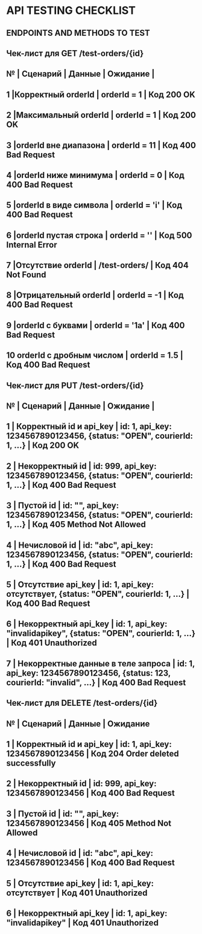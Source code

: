 # API TESTING CHECKLIST

## ENDPOINTS AND METHODS TO TEST



Чек-лист для GET /test-orders/{id}
--------------------------------------------------------------------------------------------
№ | Сценарий |	Данные	| Ожидание |
--------------------------------------------------------------------------------------------
1 |Корректный orderId |	orderId = 1 | Код 200 OK
--------------------------------------------------------------------------------------------
2 |Максимальный orderId | orderId = 1 |	Код 200 OK
--------------------------------------------------------------------------------------------
3 |orderId вне диапазона | orderId = 11 | Код 400 Bad Request
--------------------------------------------------------------------------------------------
4 |orderId ниже минимума | orderId = 0 | Код 400 Bad Request
--------------------------------------------------------------------------------------------
5 |orderId в виде символа |	orderId = 'i' |	Код 400 Bad Request
--------------------------------------------------------------------------------------------
6 |orderId пустая строка |	orderId = '' |	Код 500 Internal Error
--------------------------------------------------------------------------------------------
7 |Отсутствие orderId |	/test-orders/ |	Код 404 Not Found
--------------------------------------------------------------------------------------------
8 |Отрицательный orderId |	orderId = -1 |	Код 400 Bad Request
--------------------------------------------------------------------------------------------
9 |orderId с буквами |	orderId = '1a' |	Код 400 Bad Request
--------------------------------------------------------------------------------------------
10	orderId с дробным числом |	orderId = 1.5 |	Код 400 Bad Request
--------------------------------------------------------------------------------------------

Чек-лист для PUT /test-orders/{id}
---------------------------------------------------------------------------------------------
№ | Сценарий |	Данные	| Ожидание |
---------------------------------------------------------------------------------------------
1 | Корректный id и api_key	 | id: 1, api_key: 1234567890123456, {status: "OPEN", courierId: 1, ...} | Код 200 OK
---------------------------------------------------------------------------------------------
2 | Некорректный id | id: 999, api_key: 1234567890123456, {status: "OPEN", courierId: 1, ...} | Код 400 Bad Request
---------------------------------------------------------------------------------------------
3 | Пустой id | id: "", api_key: 1234567890123456, {status: "OPEN", courierId: 1, ...} | Код 405 Method Not Allowed
---------------------------------------------------------------------------------------------
4 | Нечисловой id | id: "abc", api_key: 1234567890123456, {status: "OPEN", courierId: 1, ...} | Код 400 Bad Request
---------------------------------------------------------------------------------------------
5 |	Отсутствие api_key | id: 1, api_key: отсутствует, {status: "OPEN", courierId: 1, ...} | Код 400 Bad Request
---------------------------------------------------------------------------------------------
6 | Некорректный api_key | id: 1, api_key: "invalidapikey", {status: "OPEN", courierId: 1, ...} | Код 401 Unauthorized
---------------------------------------------------------------------------------------------
7 | Некорректные данные в теле запроса | id: 1, api_key: 1234567890123456, {status: 123, courierId: "invalid", ...} | Код 400 Bad Request
---------------------------------------------------------------------------------------------

Чек-лист для DELETE /test-orders/{id}
---------------------------------------------------------------------------------------------
№ | Сценарий | Данные | Ожидание
---------------------------------------------------------------------------------------------
1 | Корректный id и api_key | id: 1, api_key: 1234567890123456 | Код 204 Order deleted successfully
---------------------------------------------------------------------------------------------
2 | Некорректный id | 	id: 999, api_key: 1234567890123456 | Код 400 Bad Request
---------------------------------------------------------------------------------------------
3 | Пустой id | id: "", api_key: 1234567890123456 | Код 405 Method Not Allowed
---------------------------------------------------------------------------------------------
4 | Нечисловой id | id: "abc", api_key: 1234567890123456 | Код 400 Bad Request
---------------------------------------------------------------------------------------------
5 | Отсутствие api_key | id: 1, api_key: отсутствует | Код 401 Unauthorized
---------------------------------------------------------------------------------------------
6 | Некорректный api_key | id: 1, api_key: "invalidapikey" | Код 401 Unauthorized
---------------------------------------------------------------------------------------------